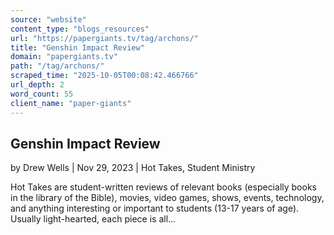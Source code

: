 ```yaml
---
source: "website"
content_type: "blogs_resources"
url: "https://papergiants.tv/tag/archons/"
title: "Genshin Impact Review"
domain: "papergiants.tv"
path: "/tag/archons/"
scraped_time: "2025-10-05T00:08:42.466766"
url_depth: 2
word_count: 55
client_name: "paper-giants"
---
```


## Genshin Impact Review

by Drew Wells | Nov 29, 2023 | Hot Takes, Student Ministry

Hot Takes are student-written reviews of relevant books (especially books in the library of the Bible), movies, video games, shows, events, technology, and anything interesting or important to students (13-17 years of age). Usually light-hearted, each piece is all...